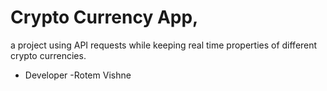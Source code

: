 # Crypto Currency App,
a project using API requests while keeping real time properties of different crypto currencies.

- Developer -Rotem Vishne